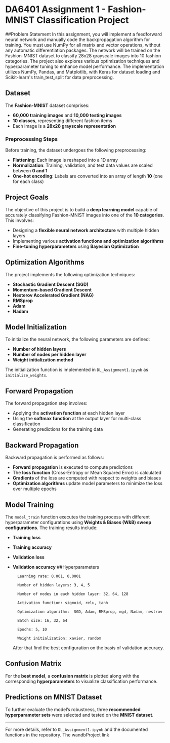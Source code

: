 # DA6401 Assignment 1 - Fashion-MNIST Classification Project
##Problem Statement
In this assignment, you will implement a feedforward neural network and manually code the backpropagation algorithm for training. You must use NumPy for all matrix and vector operations, without any automatic differentiation packages. The network will be trained on the Fashion-MNIST dataset to classify 28x28 grayscale images into 10 fashion categories. The project also explores various optimization techniques and hyperparameter tuning to enhance model performance. The implementation utilizes NumPy, Pandas, and Matplotlib, with Keras for dataset loading and Scikit-learn's train_test_split for data preprocessing.
## Dataset
The **Fashion-MNIST** dataset comprises:
- **60,000 training images** and **10,000 testing images**
- **10 classes**, representing different fashion items
- Each image is a **28x28 grayscale representation**

### **Preprocessing Steps**
Before training, the dataset undergoes the following preprocessing:
- **Flattening**: Each image is reshaped into a 1D array
- **Normalization**: Training, validation, and test data values are scaled between **0 and 1**
- **One-hot encoding**: Labels are converted into an array of length **10** (one for each class)

## Project Goals
The objective of this project is to build a **deep learning model** capable of accurately classifying Fashion-MNIST images into one of the **10 categories**. This involves:
- Designing a **flexible neural network architecture** with multiple hidden layers
- Implementing various **activation functions and optimization algorithms**
- **Fine-tuning hyperparameters** using **Bayesian Optimization**

## Optimization Algorithms
The project implements the following optimization techniques:
- **Stochastic Gradient Descent (SGD)**
- **Momentum-based Gradient Descent**
- **Nesterov Accelerated Gradient (NAG)**
- **RMSprop**
- **Adam**
- **Nadam**

## Model Initialization
To initialize the neural network, the following parameters are defined:
- **Number of hidden layers**
- **Number of nodes per hidden layer**
- **Weight initialization method**

The initialization function is implemented in `DL_Assignment1.ipynb` as `initialize_weights`.

## Forward Propagation
The forward propagation step involves:
- Applying the **activation function** at each hidden layer
- Using the **softmax function** at the output layer for multi-class classification
- Generating predictions for the training data

## Backward Propagation
Backward propagation is performed as follows:
- **Forward propagation** is executed to compute predictions
- The **loss function** (Cross-Entropy or Mean Squared Error) is calculated
- **Gradients** of the loss are computed with respect to weights and biases
- **Optimization algorithms** update model parameters to minimize the loss over multiple epochs

## Model Training
The `model_train` function executes the training process with different hyperparameter configurations using **Weights & Biases (W&B) sweep configurations**. The training results include:
- **Training loss**
- **Training accuracy**
- **Validation loss**
- **Validation accuracy**
##Hyperparameters

        Learning rate: 0.001, 0.0001

        Number of hidden layers: 3, 4, 5

        Number of nodes in each hidden layer: 32, 64, 128

        Activation function: sigmoid, relu, tanh

        Optimization algorithm:  SGD, Adam, RMSprop, mgd, Nadam, nestrov

        Batch size: 16, 32, 64

        Epochs: 5, 10

        Weight initialization: xavier, random
  After that find the best configuration on the basis of validation accuracy.

## Confusion Matrix
For the **best model**, a **confusion matrix** is plotted along with the corresponding **hyperparameters** to visualize classification performance.

## Predictions on MNIST Dataset
To further evaluate the model’s robustness, three **recommended hyperparameter sets** were selected and tested on the **MNIST dataset**. 


---
For more details, refer to `DL_Assignment1.ipynb` and the documented functions in the repository.
The wandbProject link 


